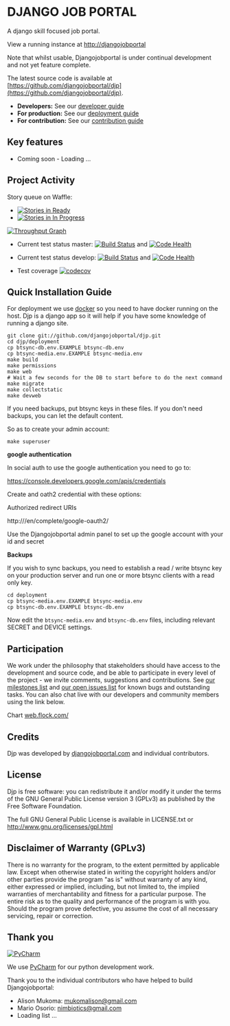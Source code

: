 DJANGO JOB PORTAL
=================

A django skill focused job portal.

View a running instance at [http://djangojobportal](http://djangojobportalurl)


Note that whilst usable, Djangojobportal is under continual development and not
yet feature complete.

The latest source code is available at
[https://github.com/djangojobportal/djp](https://github.com/djangojobportal/djp).

* **Developers:** See our [developer guide](README-dev.md)
* **For production:** See our [deployment guide](README-docker.md)
* **For contribution:** See our [contribution guide](README-contrib.md)


Key features
------------

* Coming soon - Loading ...


Project Activity
----------------

Story queue on Waffle:

* [![Stories in Ready](https://badge.waffle.io/djangojobportal/djp.svg?label=ready&title=Ready)](http://waffle.io/djangojobportal/djp) 
* [![Stories in In Progress](https://badge.waffle.io/djangojobportal/djp.svg?label=in%20progress&title=In%20Progress)](http://waffle.io/djangojobportal/djp)

[![Throughput Graph](https://graphs.waffle.io/djangojobportal/djp/throughput.svg)](https://waffle.io/djangojobportal/djp/metrics)

* Current test status master: [![Build Status](https://travis-ci.org/djangojobportal/djp.svg?branch=master)](https://travis-ci.org/djangojobportal/djp) and [![Code Health](https://landscape.io/github/djangojobportal/djp/master/landscape.svg?style=flat)](https://landscape.io/github/djangojobportal/djp/master)

* Current test status develop: [![Build Status](https://travis-ci.org/djangojobportal/djp.svg?branch=develop)](https://travis-ci.org/djangojobportal/djp) and
[![Code Health](https://landscape.io/github/djangojobportal/djp/develop/landscape.svg?style=flat)](https://landscape.io/github/djangojobportal/djp/develop)

* Test coverage [![codecov](https://codecov.io/gh/djangojobportal/djp/branch/develop/graph/badge.svg)](https://codecov.io/gh/djangojobportal/djp)

Quick Installation Guide
------------------------

For deployment we use [docker](http://docker.com) so you need to have docker
running on the host. Djp is a django app so it will help if you have
some knowledge of running a django site.

```
git clone git://github.com/djangojobportal/djp.git
cd djp/deployment
cp btsync-db.env.EXAMPLE btsync-db.env
cp btsync-media.env.EXAMPLE btsync-media.env
make build
make permissions
make web
# Wait a few seconds for the DB to start before to do the next command
make migrate
make collectstatic
make devweb
```

If you need backups, put btsync keys in these files. If you don't need backups,
you can let the default content.

So as to create your admin account:
```
make superuser
```

**google authentication**

In social auth to use the google authentication you need to go to:

https://console.developers.google.com/apis/credentials

Create and oath2 credential with these options:

Authorized redirect URIs

http://<your domain>/en/complete/google-oauth2/

Use the Djangojobportal admin panel to set up the google account with your id and
secret


**Backups**

If you wish to sync backups, you need to establish a read / write btsync
key on your production server and run one or more btsync clients
with a read only key.

```
cd deployment
cp btsync-media.env.EXAMPLE btsync-media.env
cp btsync-db.env.EXAMPLE btsync-db.env
```

Now edit the ``btsync-media.env`` and ``btsync-db.env`` files, including
relevant SECRET and DEVICE settings.

Participation
-------------

We work under the philosophy that stakeholders should have access to the
development and source code, and be able to participate in every level of the
project - we invite comments, suggestions and contributions.  See
[our milestones list](https://github.com/djangojobportal/djp/milestones) and
[our open issues list](https://github.com/djangojobportal/djp/issues?page=1&state=open)
for known bugs and outstanding tasks. You can also chat live with our developers
and community members using the link below.

Chart [web.flock.com/](https://web.flock.com/)

Credits
-------

Djp was developed by [djangojobportal.com](http://djangojobportal.com) and
individual contributors.

License
------

Djp is free software: you can redistribute it and/or modify it
under the terms of the GNU General Public License version 3 (GPLv3) as
published by the Free Software Foundation.

The full GNU General Public License is available in LICENSE.txt or
http://www.gnu.org/licenses/gpl.html


Disclaimer of Warranty (GPLv3)
------------------------------

There is no warranty for the program, to the extent permitted by
applicable law. Except when otherwise stated in writing the copyright
holders and/or other parties provide the program "as is" without warranty
of any kind, either expressed or implied, including, but not limited to,
the implied warranties of merchantability and fitness for a particular
purpose. The entire risk as to the quality and performance of the program
is with you. Should the program prove defective, you assume the cost of
all necessary servicing, repair or correction.

Thank you
---------

[![PyCharm](https://cloud.githubusercontent.com/assets/1421861/16826865/4cde910c-49ab-11e6-95ae-48cf21f3a69f.png)](https://www.jetbrains.com/pycharm) 

We use [PyCharm](https://www.jetbrains.com/pycharm) for our python development work.

Thank you to the individual contributors who have helped to build Djangojobportal:

* Alison Mukoma: mukomalison@gmail.com
* Mario Osorio: nimbiotics@gmail.com
* Loading list ...
